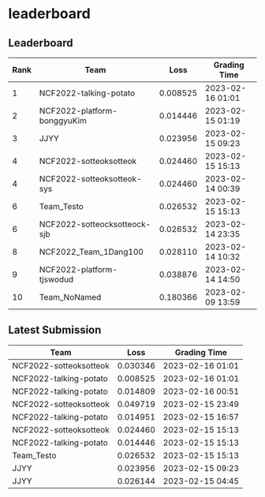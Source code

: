 
# leaderboard
## Leaderboard
|Rank|Team|Loss|Grading Time|
|----|----|----|------------|
|1|NCF2022-talking-potato|0.008525|2023-02-16 01:01|
|2|NCF2022-platform-bonggyuKim|0.014446|2023-02-15 01:19|
|3|JJYY|0.023956|2023-02-15 09:23|
|4|NCF2022-sotteoksotteok|0.024460|2023-02-15 15:13|
|4|NCF2022-sotteoksotteok-sys|0.024460|2023-02-14 00:39|
|6|Team_Testo|0.026532|2023-02-15 15:13|
|6|NCF2022-sotteocksotteock-sjb|0.026532|2023-02-14 23:35|
|8|NCF2022_Team_1Dang100|0.028110|2023-02-14 10:32|
|9|NCF2022-platform-tjswodud|0.038876|2023-02-14 14:50|
|10|Team_NoNamed|0.180366|2023-02-09 13:59|

## Latest Submission
|Team|Loss|Grading Time|
|----|----|------------|
|NCF2022-sotteoksotteok|0.030346|2023-02-16 01:01|
|NCF2022-talking-potato|0.008525|2023-02-16 01:01|
|NCF2022-talking-potato|0.014809|2023-02-16 00:51|
|NCF2022-sotteoksotteok|0.049719|2023-02-15 23:49|
|NCF2022-talking-potato|0.014951|2023-02-15 16:57|
|NCF2022-sotteoksotteok|0.024460|2023-02-15 15:13|
|NCF2022-talking-potato|0.014446|2023-02-15 15:13|
|Team_Testo|0.026532|2023-02-15 15:13|
|JJYY|0.023956|2023-02-15 09:23|
|JJYY|0.026144|2023-02-15 04:45|
